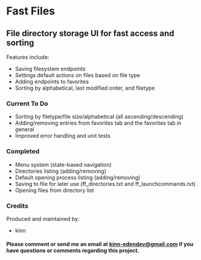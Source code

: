 # Fast Files

## File directory storage UI for fast access and sorting 

Features include:
- Saving filesystem endpoints
- Settings default actions on files based on file type
- Adding endpoints to favorites
- Sorting by alphabetical, last modified order, and filetype

### Current To Do

- Sorting by filetype/file size/alphabetical (all ascending/descending)
- Adding/removing entries from favorites tab and the favorites tab in general
- Improved error handling and unit tests

### Completed

- Menu system (state-based navigation)
- Directories listing (adding/removing)
- Default opening process listing (adding/removing)
- Saving to file for later use (ff\_directories\.txt and ff\_launchcommands\.txt)
- Opening files from directory list

### Credits

Produced and maintained by:
- kinn

#### Please comment or send me an email at kinn-edendev@gmail.com if you have questions or comments regarding this project.
